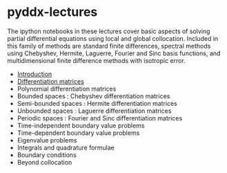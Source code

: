 pyddx-lectures
==============

The ipython notebooks in these lectures cover basic aspects of solving partial differential equations using local and global
collocation. Included in this family of methods are standard finite differences, spectral methods using Chebyshev,
Hermite, Laguerre, Fourier and Sinc basis functions, and multidimensional finite difference methods with isotropic error.

* [Introduction](http://nbviewer.ipython.org/github/ronojoy/pyddx-lectures/blob/master/pyddx-Lecture1-Introduction.ipynb)
* [Differentiation matrices](https://github.com/ronojoy/pyddx-lectures/blob/master/pyddx-Lecture2-Polynomial-Interpolation.ipynb)
* Polynomial differentiation matrices
* Bounded spaces : Chebyshev differentiation matrices
* Semi-bounded spaces : Hermite differentiation matrices 
* Unbounded spaces : Laguerre differentiation matrices
* Periodic spaces : Fourier and Sinc differentiation matrices
* Time-independent boundary value problems
* Time-dependent boundary value problems
* Eigenvalue problems
* Integrals and quadrature formulae
* Boundary conditions
* Beyond collocation
